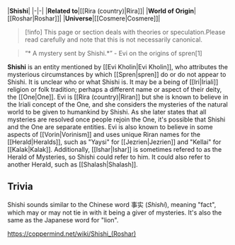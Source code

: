 |**Shishi**|
|-|-|
|**Related to**|[[Rira (country)\|Rira]]|
|**World of Origin**|[[Roshar\|Roshar]]|
|**Universe**|[[Cosmere\|Cosmere]]|

> [!info] This page or section deals with theories or speculation.Please read carefully and note that this is not necessarily canonical.

>“* A mystery sent by Shishi.*”
\- Evi on the origins of spren[1]


**Shishi** is an entity mentioned by [[Evi Kholin\|Evi Kholin]], who attributes the mysterious circumstances by which [[Spren\|spren]] do or do not appear to Shishi.
It is unclear who or what Shishi is. It may be a being of [[Iri\|Iriali]] religion or folk tradition; perhaps a different name or aspect of their deity, the [[One\|One]]. Evi is [[Rira (country)\|Riran]] but she is known to believe in the Iriali concept of the One, and she considers the mysteries of the natural world to be given to humankind by Shishi. As she later states that all mysteries are resolved once people rejoin the One, it's possible that Shishi and the One are separate entities.
Evi is also known to believe in some aspects of [[Vorin\|Vorinism]] and uses unique Riran names for the [[Herald\|Heralds]], such as "Yaysi" for [[Jezrien\|Jezrien]] and "Kellai" for [[Kalak\|Kalak]]. Additionally, [[Ishar\|Ishar]] is sometimes refered to as the Herald of Mysteries, so Shishi could refer to him. It could also refer to another Herald, such as [[Shalash\|Shalash]].

## Trivia
Shishi sounds similar to the Chinese word 事实 (*Shìshí*), meaning "fact", which may or may not tie in with it being a giver of mysteries. It's also the same as the Japanese word for "lion".


https://coppermind.net/wiki/Shishi_(Roshar)